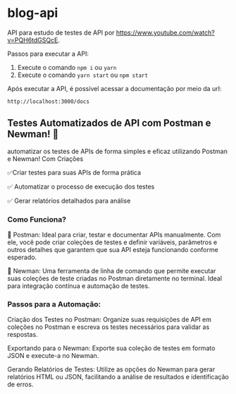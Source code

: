 # blog-api

API para estudo de testes de API por https://www.youtube.com/watch?v=PQH6tdGSQcE.

Passos para executar a API:

1. Execute o comando `npm i` ou `yarn`
2. Execute o comando `yarn start` ou `npm start`

Após executar a API, é possível acessar a documentação por meio da url:

```
http://localhost:3000/docs
```

## Testes Automatizados de API com Postman e Newman! 🚀

automatizar os testes de APIs de forma simples e eficaz utilizando Postman e Newman! Com Criações 

✅Criar testes para suas APIs de forma prática

✅ Automatizar o processo de execução dos testes

✅ Gerar relatórios detalhados para análise

### Como Funciona?

🔹 Postman: Ideal para criar, testar e documentar APIs manualmente. Com ele, você pode criar coleções de testes e definir variáveis, parâmetros e outros detalhes que garantem que sua API esteja funcionando conforme esperado.

🔹 Newman: Uma ferramenta de linha de comando que permite executar suas coleções de teste criadas no Postman diretamente no terminal. Ideal para integração contínua e automação de testes.


### Passos para a Automação:

Criação dos Testes no Postman: Organize suas requisições de API em coleções no Postman e escreva os testes necessários para validar as respostas.

Exportando para o Newman: Exporte sua coleção de testes em formato JSON e execute-a no Newman.

Gerando Relatórios de Testes: Utilize as opções do Newman para gerar relatórios HTML ou JSON, facilitando a análise de resultados e identificação de erros.
